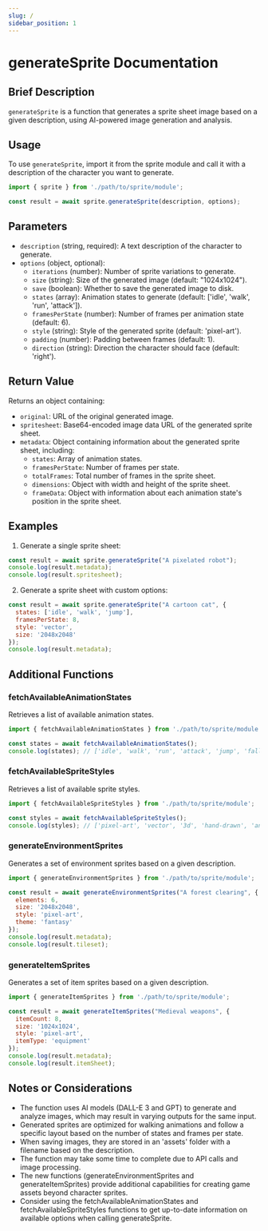 ```yaml
---
slug: /
sidebar_position: 1
---
```


# generateSprite Documentation

## Brief Description
`generateSprite` is a function that generates a sprite sheet image based on a given description, using AI-powered image generation and analysis.

## Usage
To use `generateSprite`, import it from the sprite module and call it with a description of the character you want to generate.

```javascript
import { sprite } from './path/to/sprite/module';

const result = await sprite.generateSprite(description, options);
```

## Parameters
- `description` (string, required): A text description of the character to generate.
- `options` (object, optional):
  - `iterations` (number): Number of sprite variations to generate.
  - `size` (string): Size of the generated image (default: "1024x1024").
  - `save` (boolean): Whether to save the generated image to disk.
  - `states` (array): Animation states to generate (default: ['idle', 'walk', 'run', 'attack']).
  - `framesPerState` (number): Number of frames per animation state (default: 6).
  - `style` (string): Style of the generated sprite (default: 'pixel-art').
  - `padding` (number): Padding between frames (default: 1).
  - `direction` (string): Direction the character should face (default: 'right').

## Return Value
Returns an object containing:
- `original`: URL of the original generated image.
- `spritesheet`: Base64-encoded image data URL of the generated sprite sheet.
- `metadata`: Object containing information about the generated sprite sheet, including:
  - `states`: Array of animation states.
  - `framesPerState`: Number of frames per state.
  - `totalFrames`: Total number of frames in the sprite sheet.
  - `dimensions`: Object with width and height of the sprite sheet.
  - `frameData`: Object with information about each animation state's position in the sprite sheet.

## Examples

1. Generate a single sprite sheet:
```javascript
const result = await sprite.generateSprite("A pixelated robot");
console.log(result.metadata);
console.log(result.spritesheet);
```

2. Generate a sprite sheet with custom options:
```javascript
const result = await sprite.generateSprite("A cartoon cat", {
  states: ['idle', 'walk', 'jump'],
  framesPerState: 8,
  style: 'vector',
  size: '2048x2048'
});
console.log(result.metadata);
```

## Additional Functions

### fetchAvailableAnimationStates
Retrieves a list of available animation states.

```javascript
import { fetchAvailableAnimationStates } from './path/to/sprite/module';

const states = await fetchAvailableAnimationStates();
console.log(states); // ['idle', 'walk', 'run', 'attack', 'jump', 'fall', 'hurt', 'die']
```

### fetchAvailableSpriteStyles
Retrieves a list of available sprite styles.

```javascript
import { fetchAvailableSpriteStyles } from './path/to/sprite/module';

const styles = await fetchAvailableSpriteStyles();
console.log(styles); // ['pixel-art', 'vector', '3d', 'hand-drawn', 'anime']
```

### generateEnvironmentSprites
Generates a set of environment sprites based on a given description.

```javascript
import { generateEnvironmentSprites } from './path/to/sprite/module';

const result = await generateEnvironmentSprites("A forest clearing", {
  elements: 6,
  size: '2048x2048',
  style: 'pixel-art',
  theme: 'fantasy'
});
console.log(result.metadata);
console.log(result.tileset);
```

### generateItemSprites
Generates a set of item sprites based on a given description.

```javascript
import { generateItemSprites } from './path/to/sprite/module';

const result = await generateItemSprites("Medieval weapons", {
  itemCount: 8,
  size: '1024x1024',
  style: 'pixel-art',
  itemType: 'equipment'
});
console.log(result.metadata);
console.log(result.itemSheet);
```

## Notes or Considerations
- The function uses AI models (DALL-E 3 and GPT) to generate and analyze images, which may result in varying outputs for the same input.
- Generated sprites are optimized for walking animations and follow a specific layout based on the number of states and frames per state.
- When saving images, they are stored in an 'assets' folder with a filename based on the description.
- The function may take some time to complete due to API calls and image processing.
- The new functions (generateEnvironmentSprites and generateItemSprites) provide additional capabilities for creating game assets beyond character sprites.
- Consider using the fetchAvailableAnimationStates and fetchAvailableSpriteStyles functions to get up-to-date information on available options when calling generateSprite.
